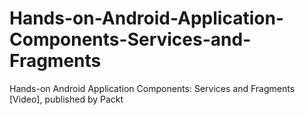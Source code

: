 # Hands-on-Android-Application-Components-Services-and-Fragments
Hands-on Android Application Components: Services and Fragments [Video], published by Packt
